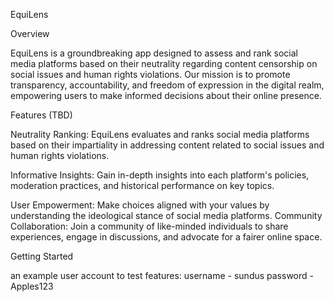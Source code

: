 EquiLens

Overview

EquiLens is a groundbreaking app designed to assess and rank social media platforms based on their neutrality regarding content censorship on social issues and human rights violations. Our mission is to promote transparency, accountability, and freedom of expression in the digital realm, empowering users to make informed decisions about their online presence.

Features (TBD)

Neutrality Ranking: EquiLens evaluates and ranks social media platforms based on their impartiality in addressing content related to social issues and human rights violations.

Informative Insights: Gain in-depth insights into each platform's policies, moderation practices, and historical performance on key topics.

User Empowerment: Make choices aligned with your values by understanding the ideological stance of social media platforms.
Community Collaboration: Join a community of like-minded individuals to share experiences, engage in discussions, and advocate for a fairer online space.


Getting Started


an example user account to test features:
username - sundus
password - Apples123
